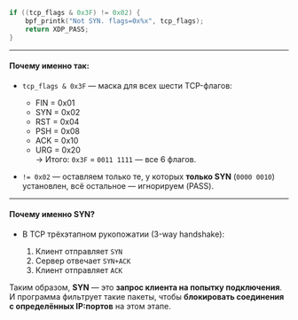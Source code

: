 
```c
if ((tcp_flags & 0x3F) != 0x02) {
	bpf_printk("Not SYN. flags=0x%x", tcp_flags);
	return XDP_PASS;
}
```

---

#### Почему именно так:

- `tcp_flags & 0x3F` — маска для всех шести TCP-флагов:
    
    - FIN = 0x01
    - SYN = 0x02
    - RST = 0x04
    - PSH = 0x08
    - ACK = 0x10
    - URG = 0x20  
        → Итого: `0x3F` = `0011 1111` — все 6 флагов.
    
- `!= 0x02` — оставляем только те, у которых **только SYN** (`0000 0010`) установлен, всё остальное — игнорируем (PASS).
    

---

#### Почему именно SYN?

- В TCP трёхэтапном рукопожатии (3-way handshake):
    
    1. Клиент отправляет `SYN`
    2. Сервер отвечает `SYN+ACK`
    3. Клиент отправляет `ACK`

 Таким образом, **SYN** — это **запрос клиента на попытку подключения**. И программа фильтрует такие пакеты, чтобы **блокировать соединения с определённых IP:портов** на этом этапе.
